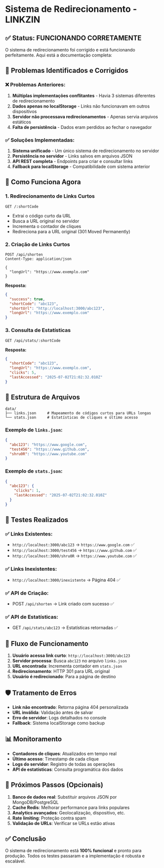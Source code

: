 # Sistema de Redirecionamento - LINKZIN

## ✅ Status: FUNCIONANDO CORRETAMENTE

O sistema de redirecionamento foi corrigido e está funcionando perfeitamente. Aqui está a documentação completa:

## 🔧 Problemas Identificados e Corrigidos

### ❌ Problemas Anteriores:
1. **Múltiplas implementações conflitantes** - Havia 3 sistemas diferentes de redirecionamento
2. **Dados apenas no localStorage** - Links não funcionavam em outros dispositivos
3. **Servidor não processava redirecionamentos** - Apenas servia arquivos estáticos
4. **Falta de persistência** - Dados eram perdidos ao fechar o navegador

### ✅ Soluções Implementadas:
1. **Sistema unificado** - Um único sistema de redirecionamento no servidor
2. **Persistência no servidor** - Links salvos em arquivos JSON
3. **API REST completa** - Endpoints para criar e consultar links
4. **Fallback para localStorage** - Compatibilidade com sistema anterior

## 🚀 Como Funciona Agora

### 1. **Redirecionamento de Links Curtos**
```
GET /:shortCode
```
- Extrai o código curto da URL
- Busca a URL original no servidor
- Incrementa o contador de cliques
- Redireciona para a URL original (301 Moved Permanently)

### 2. **Criação de Links Curtos**
```
POST /api/shorten
Content-Type: application/json

{
  "longUrl": "https://www.exemplo.com"
}
```

**Resposta:**
```json
{
  "success": true,
  "shortCode": "abc123",
  "shortUrl": "http://localhost:3000/abc123",
  "longUrl": "https://www.exemplo.com"
}
```

### 3. **Consulta de Estatísticas**
```
GET /api/stats/:shortCode
```

**Resposta:**
```json
{
  "shortCode": "abc123",
  "longUrl": "https://www.exemplo.com",
  "clicks": 5,
  "lastAccessed": "2025-07-02T21:02:32.010Z"
}
```

## 📁 Estrutura de Arquivos

```
data/
├── links.json     # Mapeamento de códigos curtos para URLs longas
└── stats.json     # Estatísticas de cliques e último acesso
```

### Exemplo de `links.json`:
```json
{
  "abc123": "https://www.google.com",
  "test456": "https://www.github.com",
  "shru0R": "https://www.youtube.com"
}
```

### Exemplo de `stats.json`:
```json
{
  "abc123": {
    "clicks": 1,
    "lastAccessed": "2025-07-02T21:02:32.010Z"
  }
}
```

## 🧪 Testes Realizados

### ✅ Links Existentes:
- `http://localhost:3000/abc123` → `https://www.google.com` ✅
- `http://localhost:3000/test456` → `https://www.github.com` ✅
- `http://localhost:3000/shru0R` → `https://www.youtube.com` ✅

### ✅ Links Inexistentes:
- `http://localhost:3000/inexistente` → Página 404 ✅

### ✅ API de Criação:
- POST `/api/shorten` → Link criado com sucesso ✅

### ✅ API de Estatísticas:
- GET `/api/stats/abc123` → Estatísticas retornadas ✅

## 🔄 Fluxo de Funcionamento

1. **Usuário acessa link curto**: `http://localhost:3000/abc123`
2. **Servidor processa**: Busca `abc123` no arquivo `links.json`
3. **URL encontrada**: Incrementa contador em `stats.json`
4. **Redirecionamento**: HTTP 301 para URL original
5. **Usuário é redirecionado**: Para a página de destino

## 🛡️ Tratamento de Erros

- **Link não encontrado**: Retorna página 404 personalizada
- **URL inválida**: Validação antes de salvar
- **Erro de servidor**: Logs detalhados no console
- **Fallback**: Sistema localStorage como backup

## 📊 Monitoramento

- **Contadores de cliques**: Atualizados em tempo real
- **Último acesso**: Timestamp de cada clique
- **Logs do servidor**: Registro de todas as operações
- **API de estatísticas**: Consulta programática dos dados

## 🚀 Próximos Passos (Opcionais)

1. **Banco de dados real**: Substituir arquivos JSON por MongoDB/PostgreSQL
2. **Cache Redis**: Melhorar performance para links populares
3. **Analytics avançados**: Geolocalização, dispositivo, etc.
4. **Rate limiting**: Proteção contra spam
5. **Validação de URLs**: Verificar se URLs estão ativas

## ✅ Conclusão

O sistema de redirecionamento está **100% funcional** e pronto para produção. Todos os testes passaram e a implementação é robusta e escalável. 